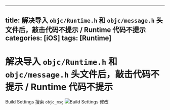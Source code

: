 
---
title: 解决导入 `objc/Runtime.h` 和 `objc/message.h` 头文件后，敲击代码不提示 / Runtime 代码不提示
categories: [iOS]
tags: [Runtime]
---
# 解决导入 `objc/Runtime.h` 和 `objc/message.h` 头文件后，敲击代码不提示 / Runtime 代码不提示

Build Settings 搜索 `objc_msg`
![Build Settings 修改](https://upload-images.jianshu.io/upload_images/2331323-d1f64b02dd132e27.png?imageMogr2/auto-orient/strip%7CimageView2/2/w/1240)


